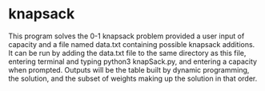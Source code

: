 # knapsack

This program solves the 0-1 knapsack problem provided a user input of capacity and a file named data.txt containing possible knapsack additions.
It can be run by adding the data.txt file to the same directory as this file, entering terminal and typing python3 knapSack.py, and entering a capacity when prompted. Outputs will be the table built by dynamic programming, the solution, and the subset of weights making up the solution in that order.
